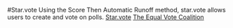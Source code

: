 #Star.vote
Using the Score Then Automatic Runoff method, star.vote allows users to create and vote on polls.
[Star.vote](https://star.vote/)
[The Equal Vote Coalition](http://equal.vote/)
